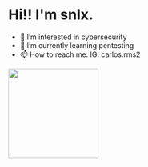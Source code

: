 # Hi!! I'm snlx.

- 👀 I’m interested in cybersecurity
- 🌱 I’m currently learning pentesting
- 📫 How to reach me: IG: carlos.rms2


<div>
<a href="https://github.com/snlx22">
<img loading="lazy" height="180em" src="https://github-readme-stats.vercel.app/api/top-langs/?username=snlx22&layout=compact&langs_count=7&theme=dracula"/>
</div>



